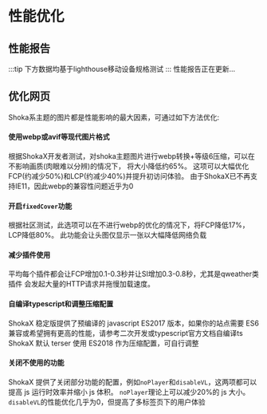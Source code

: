 # 性能优化
## 性能报告
:::tip
下方数据均基于lighthouse移动设备规格测试
:::
性能报告正在更新...
## 优化网页

Shoka系主题的图片都是性能影响的最大因素，可通过如下方法优化:
#### 使用webp或avif等现代图片格式
根据ShokaX开发者测试，对shoka主题图片进行webp转换+等级6压缩，可以在不影响画质(肉眼难以分辨)的情况下，
将大小降低约65%。
这项可以大幅优化FCP(约减少50%)和LCP(约减少40%)并提升初访问体验。
由于ShokaX已不再支持IE11，因此webp的兼容性问题近乎为0

#### 开启`fixedCover`功能
根据社区测试，此选项可以在不进行webp的优化的情况下，将FCP降低17%，LCP降低80%。
此功能会让头图仅显示一张以大幅降低网络负载

#### 减少插件使用
平均每个插件都会让FCP增加0.1-0.3秒并让SI增加0.3-0.8秒，尤其是qweather类插件
会发起大量的HTTP请求并拖慢加载速度。

#### 自编译typescript和调整压缩配置
ShokaX 稳定版提供了预编译的 javascript ES2017 版本，如果你的站点需要 ES6 兼容或希望拥有更高的性能，请参考二次开发或typescript官方文档自编译ts \
ShokaX 默认 terser 使用 ES2018 作为压缩配置，可自行调整

#### 关闭不使用的功能
ShokaX 提供了关闭部分功能的配置，例如`noPlayer`和`disableVL`，这两项都可以提高 js 运行时效率并缩小 js 体积。
`noPlayer`理论上可以减少20%的 js 大小。`disableVL`的性能优化几乎为0，但提高了多标签页下的用户体验
